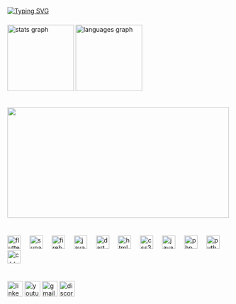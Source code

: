 [![Typing SVG](https://readme-typing-svg.demolab.com/?lines=Hi+I'm+Atharva+Thakare;I'm+a+Flutter+Developer;📌+Nashik,+India)](https://git.io/typing-svg)
###
<div align="left">
<img src="https://github-readme-stats.vercel.app/api?username=at0117&hide_title=false&hide_rank=false&show_icons=true&include_all_commits=true&count_private=true&disable_animations=false&theme=dracula&locale=en&hide_border=false" height="150" alt="stats graph" />
<img src="https://github-readme-stats.vercel.app/api/top-langs?username=at0117&locale=en&hide_title=false&layout=compact&card_width=320&langs_count=5&theme=dracula&hide_border=false" height="150" alt="languages graph" />
<br><br><br>
<img src = "https://user-images.githubusercontent.com/74038190/225813708-98b745f2-7d22-48cf-9150-083f1b00d6c9.gif" height = "250px" width = "500px"> 
</div>

###

###
<br>
<div align="left">
  <img src="https://img.icons8.com/?size=100&id=7I3BjCqe9rjG&format=png&color=000000" height="30" alt="flutter logo"  />
  <img width="12" />
  <img src="https://img.icons8.com/?size=100&id=sH0rW2TvYdr9&format=png&color=000000" height="30" alt="supabase logo"  />
  <img width="12" />
  <img src="https://img.icons8.com/?size=100&id=62452&format=png&color=000000" height="30" alt="firebase logo"  />
  <img width="12" />
  <img src="https://img.icons8.com/?size=100&id=5OD485koNIrb&format=png&color=000000" height="30" alt="java logo"  />
  <img width="12" />
  <img src="https://img.icons8.com/?size=100&id=7AFcZ2zirX6Y&format=png&color=000000" height="30" alt="dart logo"  />
  <img width="12" />
  <img src="https://cdn.jsdelivr.net/gh/devicons/devicon/icons/html5/html5-original.svg" height="30" alt="html5 logo"  />
  <img width="12" />
  <img src="https://cdn.jsdelivr.net/gh/devicons/devicon/icons/css3/css3-original.svg" height="30" alt="css3 logo"  />
  <img width="12" />
  <img src="https://cdn.jsdelivr.net/gh/devicons/devicon/icons/javascript/javascript-original.svg" height="30" alt="javascript logo"  />
  <img width="12" />
  <img src="https://img.icons8.com/?size=100&id=f0R4xVI4Sc8O&format=png&color=000000" height="30" alt="php logo"  />
  <img width="12" />
  <img src="https://cdn.jsdelivr.net/gh/devicons/devicon/icons/python/python-original.svg" height="30" alt="python logo"  />
  <img width="12" />
  <img src="https://img.icons8.com/?size=100&id=TpULddJc4gTh&format=png&color=000000" height="30" alt="c++ logo"  />
</div>

###
<br>
<div align="left">
  <a href = "https://www.linkedin.com/in/atharvathakare117" target = "_blank"><img src="https://img.shields.io/static/v1?message=LinkedIn&logo=linkedin&label=&color=0077B5&logoColor=white&labelColor=&style=for-the-badge" height="35" alt="linkedin logo"  /></a>
  <a href = "https://www.youtube.com/@cantSpellGOATwithoutAT" target = "_blank"><img src="https://img.shields.io/static/v1?message=Youtube&logo=youtube&label=&color=FF0000&logoColor=white&labelColor=&style=for-the-badge" height="35" alt="youtube logo"  /></a>
  <a href = "mailto:atharva117@hotmail.com" target = "_blank"><img src="https://img.shields.io/static/v1?message=Gmail&logo=gmail&label=&color=D14836&logoColor=white&labelColor=&style=for-the-badge" height="35" alt="gmail logo"  /></a>
  <a href = "https://discord.com/users/992637366147764274" target = "_blank"><img src="https://img.shields.io/static/v1?message=Discord&logo=discord&label=&color=7289DA&logoColor=white&labelColor=&style=for-the-badge" height="35" alt="discord logo"  /></a>


</div>

###

<br clear="both">

###
